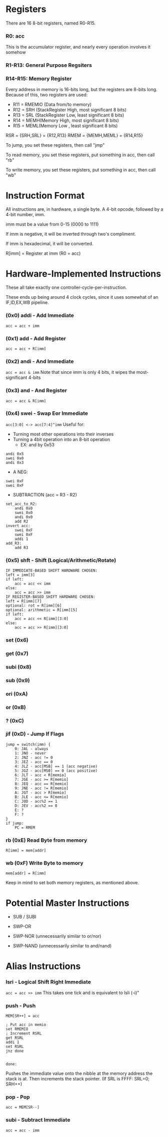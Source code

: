 # Registers

There are 16 8-bit registers, named R0-R15.

### R0: acc

This is the accumulator register, and nearly every operation involves it somehow

### R1-R13: General Purpose Regsiters

### R14-R15: Memory Register

Every address in memory is 16-bits long, but the registers are 8-bits long. Because of this, two registers are used:
- R11 = RMEMIO (Data from/to memory)
- R12 = SRH (StackRegister High, most significant 8 bits)
- R13 = SRL (StackRegister Low, least significant 8 bits)
- R14 = MEMH(Memory High, most  significant 8 bits)
- R15 = MEML(Memory Low , least significant 8 bits)

RSR  = {SRH,SRL}   = {R12,R13}
RMEM = {MEMH,MEML} = {R14,R15}

To jump, you set these registers, then call "jmp"

To read memory, you set these registers, put something in acc, then call "rb"

To write memory, you set these registers, put something in acc, then call "wb"

# Instruction Format
All instructions are, in hardware, a single byte. A 4-bit opcode, followed by a 4-bit number, imm.

imm must be a value from 0-15 (0000 to 1111)

If imm is negative, it will be inverted through two's compliment.

If imm is hexadecimal, it will be converted.

R[imm] = Register at imm (R0 = acc)


# Hardware-Implemented Instructions

These all take exactly one controller-cycle-per-instruction.

These ends up being around 4 clock cycles, since it uses somewhat of an IF,ID,EX,WB pipeline.

### (0x0) addi - Add Immediate 
```acc = acc + imm```
### (0x1) add - Add Register 
```acc = acc + R[imm]```
### (0x2) andi - And Immediate 
```acc = acc & imm```
Note that since imm is only 4 bits, it wipes the most-significant 4-bits
### (0x3) and - And Register
```acc = acc & R[imm]```
### (0x4) swei - Swap Eor Immediate
```acc[3:0] <-> acc[7:4]^imm```
Useful for:
 - Turning most other operations into their inverses
 - Turning a 4bit operation into an 8-bit operation
   - EX: and by 0x53
```
andi 0x5
swei 0x0
andi 0x3
``` 
 - A NEG:
```
swei 0xF
swei 0xF
```
 - SUBTRACTION (acc = R3 - R2)
```
set_acc_to_R2:
    andi 0x0
    swei 0x0
    andi 0x0
    add R2
invert acc:
    swei 0xF
    swei 0xF
    addi 1
add_R3:
    add R3
```
### (0x5) shft - Shift (Logical/Arithmetic/Rotate)
```
IF IMMEDIATE-BASED SHIFT HARDWARE CHOSEN:
left = imm[3]
if left:
    acc = acc << imm
else:
    acc = acc >> imm
IF REGISTER-BASED SHIFT HARDWARE CHOSEN:
left = R[imm][7]
optional: rot = R[imm][6]
optional: arithmetic = R[imm][5]
if left:
    acc = acc << R[imm][3:0]
else:
    acc = acc >> R[imm][3:0]
```
### set (0x6)
### get (0x7)
### subi (0x8)
### sub (0x9)
### ori (0xA)
### or (0xB)
### ? (0xC)
### jif (0xD) - Jump If Flags
```
jump = switch(imm) {
    0: JAL - always
    1: JNO - never
    2: JNZ - acc != 0
    3: JEZ - acc == 0
    4: JLZ - acc[MSB] == 1 (acc negative)
    5: JGZ - acc[MSB] == 0 (acc positive) 
    6: JLT - acc < R[memio]
    7: JGE - acc >= R[memio]
    8: JEQ - acc == R[memio]
    9: JNE - acc != R[memio]
    A: JGT - acc > R[memio]
    B: JLE - acc <= R[memio]
    C: JOD - acc%2 == 1
    D: JEV - acc%2 == 0
    E: ?
    F: ?
}
if jump:
    PC = RMEM
```
### rb (0xE) Read Byte from memory
```
R[imm] = mem[addr]
```
### wb (0xF) Write Byte to memory
```
mem[addr] = R[imm]
```
Keep in mind to set both memory registers, as mentioned above.
# Potential Master Instructions
- SUB / SUBI
- SWP-OR

- SWP-NOR (unnecessarily similar to or/nor)
- SWP-NAND (unnecessarily similar to and/nand)

# Alias Instructions

### lsri - Logical Shift Right Immediate
```acc = acc >> imm```
This takes one tick and is equivalent to lsli (-i)"

### push - Push
```MEM[SR++] = acc```

```
; Put acc in memio
set RMEMIO
; Increment RSRL
get RSRL
addi 1
set RSRL
jnz done


done:

```

Pushes the immediate value onto the nibble at the memory address the stack is at.
Then increments the stack pointer. (If SRL is FFFF: SRL=0; SRH++)
### pop - Pop
```acc = MEM[SR--]```


### subi - Subtract Immediate
```acc = acc - imm```
